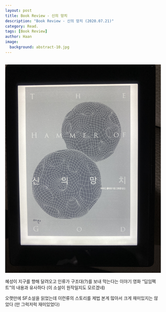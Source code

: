 ```yaml
---
layout: post
title: Book Review - 신의 망치
description: "Book Review - 신의 망치 (2020.07.21)" 
category: Read.
tags: [Book Review]
author: Haan
image:
  background: abstract-10.jpg
---
```

<br/>

<img src="/assets/img/BR_200721.jpeg">

혜성이 지구를 향해 달려오고 인류가 구조대(?)를 보내 막는다는 이야기 영화 “딥임펙트”의 내용과 유사하다 (이 소설이 원작일지도 모르겠네)

오랫만에 SF소설을 읽었는데 이런류의 스토리를 제법 본게 많아서 크게 재미있지는 않았다 (만 그럭저럭 재미있었다) 

